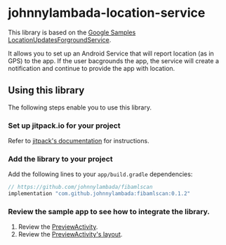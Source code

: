 # johnnylambada-location-service

This library is based on the [Google Samples LocationUpdatesForgroundService](https://github.com/googlesamples/android-play-location/tree/master/LocationUpdatesForegroundService). 

It allows you to set up an Android Service that will report location (as in GPS) to the app. If the user bacgrounds the app, the service will create a notification and continue to provide the app with location.

## Using this library

The following steps enable you to use this library.

### Set up jitpack.io for your project

Refer to [jitpack's documentation](https://jitpack.io/) for instructions.

### Add the library to your project

Add the following lines to your `app/build.gradle` dependencies:

```groovy
// https://github.com/johnnylambada/fibamlscan
implementation "com.github.johnnylambada:fibamlscan:0.1.2"
```

### Review the sample app to see how to integrate the library.

1. Review the [PreviewActivity](https://github.com/johnnylambada/fibamlscan/blob/master/app/src/main/java/fibamlscan/app/PreviewActivity.java).
2. Review the [PreviewActivity's layout](https://github.com/johnnylambada/fibamlscan/blob/master/library/src/main/res/layout/activity_live_preview.xml).
